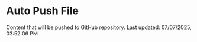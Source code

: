 # Auto Push File

Content that will be pushed to GitHub repository.
Last updated: 07/07/2025, 03:52:06 PM
